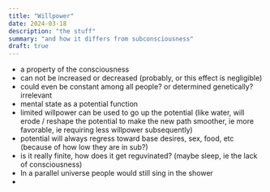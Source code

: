 ```yaml
---
title: "Willpower"
date: 2024-03-18
description: "the stuff"
summary: "and how it differs from subconsciousness"
draft: true
---
```


- a property of the consciousness
- can not be increased or decreased (probably, or this effect is negligible)
- could even be constant among all people? or determined genetically? irrelevant
- mental state as a potential function
- limited willpower can be used to go up the potential (like water, will erode / reshape the potential to make the new path smoother, ie more favorable, ie requiring less willpower subsequently)
- potential will always regress toward base desires, sex, food, etc (because of how low they are in sub?)
- is it really finite, how does it get reguvinated? (maybe sleep, ie the lack of consciousness)
- In a parallel universe people would still sing in the shower
- 